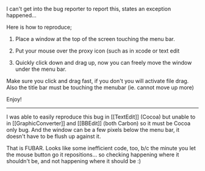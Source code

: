 I can't get into the bug reporter to report this, states an exception happened...

Here is how to reproduce;

1. Place a window at the top of the screen touching the menu bar.

2. Put your mouse over the proxy icon (such as in xcode or text edit

3. Quickly click down and drag up, now you can freely move the window under the menu bar.


Make sure you click and drag fast, if you don't you will activate file drag. Also the title bar must be touching the menubar (ie. cannot move up more)

Enjoy!

----

I was able to easily reproduce this bug in [[TextEdit]] (Cocoa) but unable to in [[GraphicConverter]] and [[BBEdit]] (both Carbon) so it must be Cocoa only bug. And the window can be a few pixels below the menu bar, it doesn't have to be flush up against it.

That is FUBAR.  Looks like some inefficient code, too, b/c the minute you let the mouse button go it repositions... so checking happening where it shouldn't be, and not happening where it should be :)